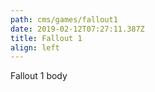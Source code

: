 ```yaml
---
path: cms/games/fallout1
date: 2019-02-12T07:27:11.387Z
title: Fallout 1
align: left
---
```

Fallout 1 body
